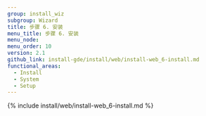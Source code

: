 ```yaml
---
group: install_wiz
subgroup: Wizard
title: 步骤 6. 安装
menu_title: 步骤 6. 安装
menu_node:
menu_order: 10
version: 2.1
github_link: install-gde/install/web/install-web_6-install.md
functional_areas:
  - Install
  - System
  - Setup
---
```


{% include install/web/install-web_6-install.md %}

